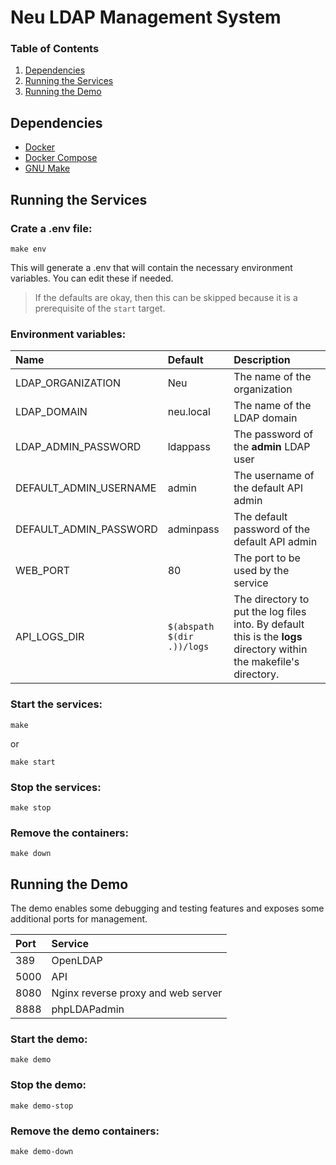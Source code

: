 # Neu LDAP Management System

### Table of Contents
1. [Dependencies](#dependencies)
2. [Running the Services](#running-the-services)
3. [Running the Demo](#running-the-demo)


## Dependencies
- [Docker](https://www.docker.com/)
- [Docker Compose](https://docs.docker.com/compose/)
- [GNU Make](https://www.gnu.org/software/make/)


## Running the Services
### Crate a .env file:
```
make env
```

This will generate a .env that will contain the necessary environment variables. You can edit these if needed.
> If the defaults are okay, then this can be skipped because it is a prerequisite of the `start` target.

### Environment variables:
| Name | Default | Description |
|:---|:---|:---|
| LDAP_ORGANIZATION | Neu | The name of the organization |
| LDAP_DOMAIN | neu.local | The name of the LDAP domain |
| LDAP_ADMIN_PASSWORD | ldappass | The password of the **admin** LDAP user |
| DEFAULT_ADMIN_USERNAME | admin | The username of the default API admin |
| DEFAULT_ADMIN_PASSWORD | adminpass | The default password of the default API admin |
| WEB_PORT | 80 | The port to be used by the service |
| API_LOGS_DIR | `$(abspath $(dir .))/logs` | The directory to put the log files into. By default this is the **logs** directory within the makefile's directory. |


### Start the services:
```
make
```
or
```
make start
```

### Stop the services:
```
make stop
```

### Remove the containers:
```
make down
```

## Running the Demo
The demo enables some debugging and testing features and exposes some additional ports for management.

| Port | Service |
|:---|:---|
| 389 | OpenLDAP |
| 5000 | API |
| 8080 | Nginx reverse proxy and web server |
| 8888 | phpLDAPadmin |

### Start the demo:
```
make demo
```

### Stop the demo:
```
make demo-stop
```

### Remove the demo containers:
```
make demo-down
```
